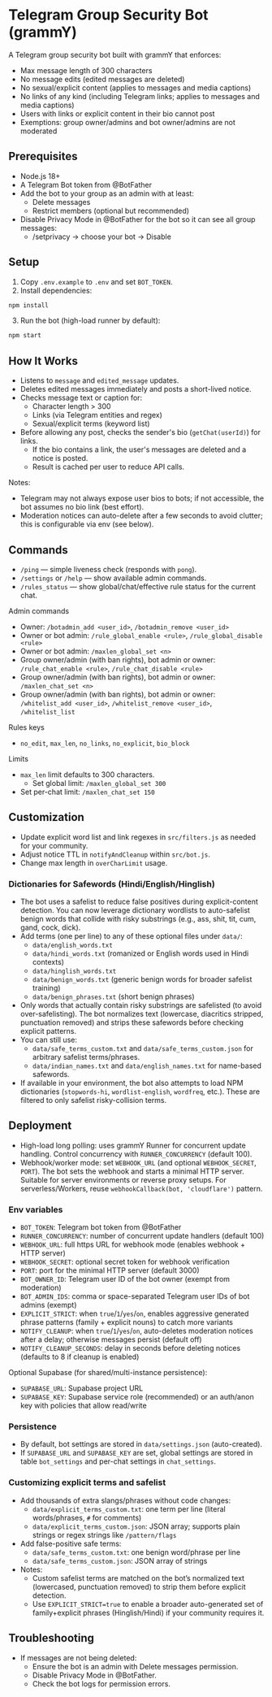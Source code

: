 # Telegram Group Security Bot (grammY)

A Telegram group security bot built with grammY that enforces:

- Max message length of 300 characters
- No message edits (edited messages are deleted)
- No sexual/explicit content (applies to messages and media captions)
- No links of any kind (including Telegram links; applies to messages and media captions)
- Users with links or explicit content in their bio cannot post
- Exemptions: group owner/admins and bot owner/admins are not moderated

## Prerequisites

- Node.js 18+
- A Telegram Bot token from @BotFather
- Add the bot to your group as an admin with at least:
  - Delete messages
  - Restrict members (optional but recommended)
- Disable Privacy Mode in @BotFather for the bot so it can see all group messages:
  - /setprivacy → choose your bot → Disable

## Setup

1. Copy `.env.example` to `.env` and set `BOT_TOKEN`.
2. Install dependencies:

```bash
npm install
```

3. Run the bot (high-load runner by default):

```bash
npm start
```

## How It Works

- Listens to `message` and `edited_message` updates.
- Deletes edited messages immediately and posts a short-lived notice.
- Checks message text or caption for:
  - Character length > 300
  - Links (via Telegram entities and regex)
  - Sexual/explicit terms (keyword list)
- Before allowing any post, checks the sender's bio (`getChat(userId)`) for links.
  - If the bio contains a link, the user's messages are deleted and a notice is posted.
  - Result is cached per user to reduce API calls.

Notes:
- Telegram may not always expose user bios to bots; if not accessible, the bot assumes no bio link (best effort).
- Moderation notices can auto-delete after a few seconds to avoid clutter; this is configurable via env (see below).

## Commands

- `/ping` — simple liveness check (responds with `pong`).
- `/settings` or `/help` — show available admin commands.
- `/rules_status` — show global/chat/effective rule status for the current chat.

Admin commands
- Owner: `/botadmin_add <user_id>`, `/botadmin_remove <user_id>`
- Owner or bot admin: `/rule_global_enable <rule>`, `/rule_global_disable <rule>`
- Owner or bot admin: `/maxlen_global_set <n>`
- Group owner/admin (with ban rights), bot admin or owner: `/rule_chat_enable <rule>`, `/rule_chat_disable <rule>`
- Group owner/admin (with ban rights), bot admin or owner: `/maxlen_chat_set <n>`
- Group owner/admin (with ban rights), bot admin or owner: `/whitelist_add <user_id>`, `/whitelist_remove <user_id>`, `/whitelist_list`

Rules keys
- `no_edit`, `max_len`, `no_links`, `no_explicit`, `bio_block`

Limits
- `max_len` limit defaults to 300 characters.
  - Set global limit: `/maxlen_global_set 300`
- Set per-chat limit: `/maxlen_chat_set 150`

## Customization

- Update explicit word list and link regexes in `src/filters.js` as needed for your community.
- Adjust notice TTL in `notifyAndCleanup` within `src/bot.js`.
- Change max length in `overCharLimit` usage.

### Dictionaries for Safewords (Hindi/English/Hinglish)

- The bot uses a safelist to reduce false positives during explicit-content detection. You can now leverage dictionary wordlists to auto-safelist benign words that collide with risky substrings (e.g., ass, shit, tit, cum, gand, cock, dick).
- Add terms (one per line) to any of these optional files under `data/`:
  - `data/english_words.txt`
  - `data/hindi_words.txt` (romanized or English words used in Hindi contexts)
  - `data/hinglish_words.txt`
  - `data/benign_words.txt` (generic benign words for broader safelist training)
  - `data/benign_phrases.txt` (short benign phrases)
- Only words that actually contain risky substrings are safelisted (to avoid over-safelisting). The bot normalizes text (lowercase, diacritics stripped, punctuation removed) and strips these safewords before checking explicit patterns.
- You can still use:
  - `data/safe_terms_custom.txt` and `data/safe_terms_custom.json` for arbitrary safelist terms/phrases.
  - `data/indian_names.txt` and `data/english_names.txt` for name-based safewords.
- If available in your environment, the bot also attempts to load NPM dictionaries (`stopwords-hi`, `wordlist-english`, `wordfreq`, etc.). These are filtered to only safelist risky-collision terms.

## Deployment

- High-load long polling: uses grammY Runner for concurrent update handling. Control concurrency with `RUNNER_CONCURRENCY` (default 100).
- Webhook/worker mode: set `WEBHOOK_URL` (and optional `WEBHOOK_SECRET`, `PORT`). The bot sets the webhook and starts a minimal HTTP server. Suitable for server environments or reverse proxy setups. For serverless/Workers, reuse `webhookCallback(bot, 'cloudflare')` pattern.

### Env variables

- `BOT_TOKEN`: Telegram bot token from @BotFather
- `RUNNER_CONCURRENCY`: number of concurrent update handlers (default 100)
- `WEBHOOK_URL`: full https URL for webhook mode (enables webhook + HTTP server)
- `WEBHOOK_SECRET`: optional secret token for webhook verification
- `PORT`: port for the minimal HTTP server (default 3000)
- `BOT_OWNER_ID`: Telegram user ID of the bot owner (exempt from moderation)
- `BOT_ADMIN_IDS`: comma or space-separated Telegram user IDs of bot admins (exempt)
- `EXPLICIT_STRICT`: when `true`/`1`/`yes`/`on`, enables aggressive generated phrase patterns (family + explicit nouns) to catch more variants
- `NOTIFY_CLEANUP`: when `true`/`1`/`yes`/`on`, auto-deletes moderation notices after a delay; otherwise messages persist (default off)
- `NOTIFY_CLEANUP_SECONDS`: delay in seconds before deleting notices (defaults to 8 if cleanup is enabled)

Optional Supabase (for shared/multi-instance persistence):
- `SUPABASE_URL`: Supabase project URL
- `SUPABASE_KEY`: Supabase service role (recommended) or an auth/anon key with policies that allow read/write

### Persistence

- By default, bot settings are stored in `data/settings.json` (auto-created).
- If `SUPABASE_URL` and `SUPABASE_KEY` are set, global settings are stored in table `bot_settings` and per-chat settings in `chat_settings`.

### Customizing explicit terms and safelist

- Add thousands of extra slangs/phrases without code changes:
  - `data/explicit_terms_custom.txt`: one term per line (literal words/phrases, `#` for comments)
  - `data/explicit_terms_custom.json`: JSON array; supports plain strings or regex strings like `/pattern/flags`
- Add false-positive safe terms:
  - `data/safe_terms_custom.txt`: one benign word/phrase per line
  - `data/safe_terms_custom.json`: JSON array of strings
- Notes:
  - Custom safelist terms are matched on the bot’s normalized text (lowercased, punctuation removed) to strip them before explicit detection.
  - Use `EXPLICIT_STRICT=true` to enable a broader auto-generated set of family+explicit phrases (Hinglish/Hindi) if your community requires it.

## Troubleshooting

- If messages are not being deleted:
  - Ensure the bot is an admin with Delete messages permission.
  - Disable Privacy Mode in @BotFather.
  - Check the bot logs for permission errors.
